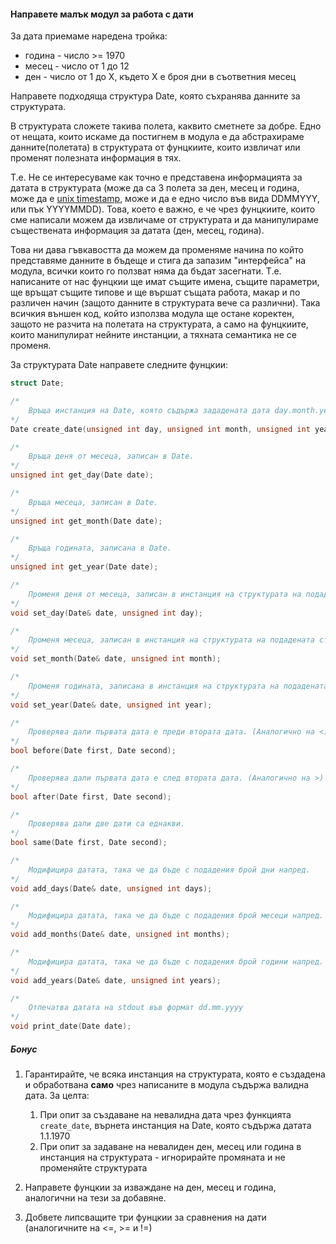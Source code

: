 #### Направете малък модул за работа с дати

За дата приемаме наредена тройка:
* година - число >= 1970
* месец - число от 1 до 12
* ден - число от 1 до X, където Х е броя дни в съответния месец

Направете подходяща структура Date, която съхранява данните за структурата.

В структурата сложете такива полета, каквито сметнете за добре. Едно от нещата, които искаме да постигнем в модула е да абстрахираме данните(полетата) в структурата от фунцкиите, които извличат или променят полезната информация в тях.

T.e. Не се интересуваме как точно е представена информацията за датата в структурата (може да са 3 полета за ден, месец и година, може да е [unix timestamp](https://en.wikipedia.org/wiki/Unix_time), може и да е едно число във вида DDMMYYY, или пък YYYYMMDD). Това, което е важно, е че чрез фунцкиите, които сме написали можем да извличаме от структурата и да манипулираме съществената информация за датата (ден, месец, година).

Това ни дава гъвкавостта да можем да променяме начина по който представяме данните в бъдеще и стига да запазим "интерфейса" на модула, всички които го ползват няма да бъдат засегнати. Т.е. написаните от нас фунцкии ще имат същите имена, същите параметри, ще връщат същите типове и ще вършат същата работа, макар и по различен начин (защото данните в структурата вече са различни). Така всичкия външен код, който използва модула ще остане коректен, защото не разчита на полетата на структурата, а само на фунцкиите, които манипулират нейните инстанции, а тяхната семантика не се променя.

За структурата Date направете следните фунцкии:

```c++
struct Date;

/*
	Връща инстанция на Date, която съдържа зададената дата day.month.year;
*/
Date create_date(unsigned int day, unsigned int month, unsigned int year);

/*
	Връща деня от месеца, записан в Date.
*/
unsigned int get_day(Date date);

/*
	Връща месеца, записан в Date.
*/
unsigned int get_month(Date date);

/*
	Връща годината, записана в Date.
*/
unsigned int get_year(Date date);

/*
	Променя деня от месеца, записан в инстанция на структурата на подадената стойност.
*/
void set_day(Date& date, unsigned int day);

/*
	Променя месеца, записан в инстанция на структурата на подадената стойност.
*/
void set_month(Date& date, unsigned int month);

/*
	Променя годината, записана в инстанция на структурата на подадената стойност.
*/
void set_year(Date& date, unsigned int year);

/*
	Проверява дали първата дата е преди втората дата. (Аналогично на <)
*/
bool before(Date first, Date second);

/*
	Проверява дали първата дата е след втората дата. (Аналогично на >)
*/
bool after(Date first, Date second);

/*
	Проверява дали две дати са еднакви.
*/
bool same(Date first, Date second);

/*
	Модифицира датата, така че да бъде с подадения брой дни напред.
*/
void add_days(Date& date, unsigned int days);

/*
	Модифицира датата, така че да бъде с подадения брой месеци напред.
*/
void add_months(Date& date, unsigned int months);

/*
	Модифицира датата, така че да бъде с подадения брой години напред.
*/
void add_years(Date& date, unsigned int years);

/*
	Отпечатва датата на stdout във формат dd.mm.yyyy
*/
void print_date(Date date);

```

##### Бонус

1. Гарантирайте, че всяка инстанция на структурата, която е създадена и обработвана **само** чрез написаните в модула съдържа валидна дата. За целта:

	1. При опит за създаване на невалидна дата чрез функцията `create_date`, върнета инстанция на Date, която съдържа датата 1.1.1970
	2. При опит за задаване на невалиден ден, месец или година в инстанция на структурата - игнорирайте промяната и не променяйте структурата

2. Направете фунцкии за изваждане на ден, месец и година, аналогични на тези за добавяне.

3. Добвете липсващите три фунцкии за сравнения на дати (аналогичните на <=, >= и !=)
